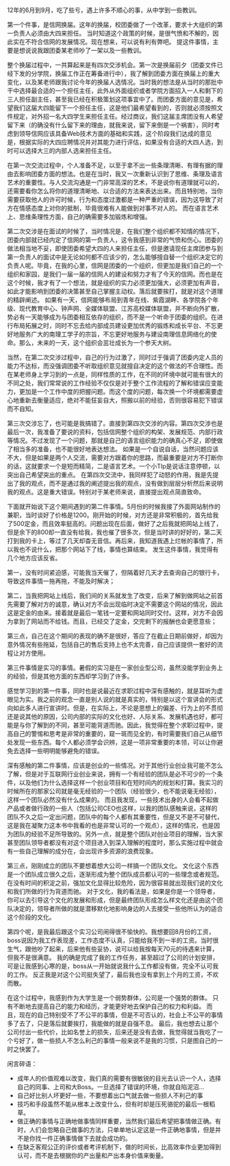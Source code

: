 12年的6月到9月，吃了些亏，遇上许多不顺心的事，从中学到一些教训。

第一个件事，是信网换届。这年的换届，校团委做了一个改革，要求十大组织的第一负责人必须由大四来担任。
当时知道这个政策的时候，是很气愤和不解的，因此实在不符合信网的发展情况。现在想来，可以说有利有弊吧。
提这件事情，主要是想说说我跟团委某老师吵了一架以及一些教训。

整个换届过程中，一共算起来是有四次交涉机会。第一次是换届前夕（团委文件已经下发的分学院，换届工作正在筹备进行中），我了解到团委方面在换届上的重大变化，以及某老师跟我讨论今年的换届人选情况。当时我的想法是从当时的那批中干中选择最合适的一个担任主任，此外从外面组织或者学院方面招入一人和剩下的三人担任副主任，甚至我已经在积极策划这项事宜中了。而团委方面的意见是，希望我们这届大四能留下一个担任主任，这是他们最希望看到的，否则就必须按照文件规定，对外招一名大四学生来担任主任。经过商议，我们这届主席团没有人希望留下来（的确没有什么留下来的理由，就我来说，留下来倒是一个祸害），同时考虑到领导信网应该具备Web技术方面的基础和实践，这个阶段我们达成的意见是，根据实际的大四应聘情况并对其能力进行评估，如果没有合适的大四人选，到时可以选择大三的内部人选来担任主任。

在第一次交流过程中，个人准备不足，以至于拿不出一些条理清晰、有理有据的理由去影响团委方面的想法。也是在当时，我又一次重新认识到了思维、条理及语言艺术的重要性。与人交流沟通是一门非常高深的艺术，不是说你有道理就可以的，还需要看你怎么将你的道理清晰地、以合适的方法来表达出来。而且特别地，当你需要获取他人的许可时候，行为和态度过激都是一种严重的错误，因为这导致了对方在情感态度上对你的抵制，毕竟很难有人能做到对事不对人的。 而在语言艺术上、思维条理性方面，自己的确需要多加锻炼和增强。

第二次交涉是在面试的时候了，当时情况是，在我们整个组织都不知情的情况下，团委内部就已经内定了信网的第一负责人，这令我感到非常的气愤和伤心。团委的做法相当地不妥，即使团委希望大四的人来担任主任，但是邀请现任主席团参与到第一负责人的面试中是无论如何都不应该少的，怎么能够擅自替一个组织决定它的负责人呢。毕竟，在我的心里，信网是团委的一个组织，但更加是我们自己的一个组织和家园，是我们一届一届的信网人的建设和努力才有了今天的信网。而也是在这个时候，我才有了一个想法，就是组织的实力必须更加强大，必须更加有声音，如此才能影响到团委的决策甚至自己掌握主动权。落后就要挨打，就是对这个道理的精辟阐述。 如果有一天，信网能够布局到青年在线、紫霞湖畔、各学院各个年级、现代教育中心、钟声网、全媒体联盟、江苏高校媒体联盟，并不断向外扩散，势必有一天能够成为与团委相互依存的组织，而不是一个听命于团委的组织。在进行布局拓展之时，同时不忘去给内部成员建设更加优秀的锻炼和成长平台、不忘更好地服务广大的南理工学子的宗旨，不忘更好地服务与建设南理信息网络化的使命。那么，未来的一天，这个组织会茁壮成长为一个参天大树。

当然，在第二次交涉过程中，自己的行为过激了，同时过于强调了团委内定人员的能力不达标，而没强调团委不听取组织意见就擅自决定的这个做法的不合理性。而在某老师身上学习到的一点是，同样性质的工作，在不同的环境中就可能有很大的不同之处，我们常常说的工作经验不仅仅是对于整个工作流程的了解和错误应变能力，更加是一个工作中度的把握问题。而这个度的问题，每次换一个坏境都需要虚心地重新去衡量适应，绝对不能狂妄自大，照搬以前的经验，否则很容易犯下错误而不自知。

第三次交涉忘了，也可能是我搞错了。直接到第四次交涉的内容。第四次交涉也是最后一次，我准备了要说的资料，包括信网整个组织的构架、发展规范、内部行政等情况。不过发现了一个问题，那就是自己的语言组织能力的确真心不足，即使做了相当多的准备，也不能很好地表达想法。 如果是一个自说自话，当然问题应该不大，但是如果是两个人交流，需要对方跟着你的思路，而最重要是对方不打断你的话，这就要求一个是短而精简，二是语言艺术。一个小TIp是说话注意停顿，以突出自己希望突出的重点。 在第四次交流中，我同样犯了动怒的作用，我是先提出了我的观点，而不是通过我的阐述提出我的观点，没有做到层层分析然后来说明我的观点。这是重大错误。特别对于某老师来说，直接提出观点简直致命。

下面就开始说下这个期间遇到的第二件事情。5月份的时候我接了外面网站制作的兼职，当时谈好了价格是1200。刚开始的时候，对方还是非常积极的，首先给我了500定金，而且效率挺高的。问题出现在后面，做好了之后我就把网站上线了，但是余下的800却一直没有给我，我也催了很多次，但是当时讲的好好的，第二天打到我的卡上，等过了几天却杳无音信。再后来，我知道我遇上烂帐的事情了，所以我也不说什么，把那个网站下了线，事情也算结束。
发生这件事情，我觉得有几个地方应该反省。

第一，没有时间紧迫感，可能我当天催了，但隔着好几天才去查询自己的银行卡，导致这件事情一拖再拖，不能及时解决；

第二，当我把网站上线后，我们间的关系就发生了改变，后来了解到做网站之前首先需要了解对方的诚意，确认对方不会出现临时决定不需要这个网站的情况，因此这是定金的由来。接着就是最后一笔钱一定要和网站同时交付。这样，对方不会因为拿到了网站而不给钱。而且，已经交了定金，交完剩下的报酬也会更愿意些；

第三点，自己在这个期间的表现的确不是很好，答应了在截止日期前做好，却因为意外情况有些拖延，包括自己的售后支持上也不太完善，自己应该提供一套好的流程让对方使用。


第三件事情是实习的事情。暑假的实习是在一家创业型公司，虽然没能学到业务上的经验，但是其他方面的东西却学习到了许多。

感觉学习到的第一件事，同时也是说最近在求职过程中深有感触的，就是耳听为虚眼见为实。我之前的观念一直是别人说的就是真实的，特别是以这个宣讲会的形式向如此多人进行宣讲时。但是，在实际上，不论是思想上的偏差、行为上的不贯彻还是说其他的原因，公司内部的实际的文化也好、人际关系、发展机遇也好，都可能是与你了解到的不同，甚至可能背道而驰。因此，我觉得在整个求职过程中，提高自己的警惕和思考是非常的重要的，窥一斑而见全豹，有时需要我们自己从细节处发现一些东西。每个人都必须学会识辨，这是一项非常重要的本领，可以让你避免去选择一些明明能够避免的错误。

深有感触的第二件事情，应该是创业的一些情况。对于其他行业创业我可能不怎么了解，但是对于互联网行业创业来说，拥有一个有经验的团队是必不可少的一个条件，以及他们为什么选择这样一个创业项目和在短时间内的规划和打算。我实习的时候所在的那家公司就是毫无经验的一个团队（经验很少，也不能说毫无经验），这样一个团队必然没有什么成果的。  而且我发现，一些技术出身的人会看不起做产品或者做行政的一些人（包括公司CEO也这样，以我的团队感触来说，这样的团队不久之后一定出问题，团队中的每个人都有其重要性，但是又不是不可替代，这是我在凝聚力这本书中我看的也是非常认可的一个观点），这样的情况，也是因为团队的经验不足所导致的。另外一点，就是整个团队对创业项目的理解，当大家甚至团队领导者都没有对这个项目进入到深入理解的程度时，那么实施过程中就会有一些自己理解的成分在，会出现许多资源的浪费现象。

第三点，刚刚成立的团队不要想着想大公司一样搞一个团队文化。 文化这个东西是一个团队成立很久之后，逐渐形成为整个团队成员都认可的一些理念或者规范。 在没有时间的积淀之前，强加文化显得比较危险，因为很容易就出现我们说的文化和我们所做的行为背道而驰。 对于文化，我的看法是，如果是你是一个领导者，你可以去引导这个文化的发展和形成，但是最终团队形成怎么样文化还是由这个团队决定的，领导者所做的就是潜移默化地影响身边的人去接受一些他所认为的适合这个阶段的文化。

第四个呢，是我最后跟这个实习公司闹得很不愉快的。我想要回8月份的工资，boss说因为我工作表现差，工作态度不认真，只能给我不到一半的工资。当时很生气，跟他吵了起来，后来他有些妥协，说可以给我按每天70元的待遇来计算，但我不是很满意。 我的确是完成了我的工作任务，甚至超过了公司的计划安排，可是让我感到心寒的是，boss从一开始就说我什么工作都没有做，完全不认可我的工作。 反正我是对这个公司挺失望了，最后我也没有拿到上个月的工资，不欢而散。

在这个过程中，我感到作为大学生是一个弱势群体，公司是一个强势的群体。 只有不断地去提高自己的能力和经历，才能更好地去保护自己的权力和利益。 而且，现在的自己特别受不了不公平的事情，但是不可否认的，社会上不公平的事情多了去了，只是落后就要挨打，我能做的就是自强不息。           最后，我也想去让那个公司付出一些代价，比如名誉上的损失，后来还是没有去做，我觉得就当我吃了一个亏好了，做一些损人不怎么利己的事情一般来说不是我的习惯，只是图自己的一时之快罢了。

闲言碎语：

- 成年人的价值观难以改变，我们真的需要有很敏锐的目光去认识一个人，选择自己的同事、上司和大Boss。一旦选择了错误的环境，你就自陷泥沼...
- 自己好比别人坏更好一些，不要想着出口气就去做一些损人不利己的事
- 技巧和手段虽然不能从根本上改变什么，但有时却是压死骆驼的最后一根稻草。
- 做正确的事情与正确地做事情同样重要，当然我们最后希望把事情做正确。有时，人们会忽略自己做事的方法，只单单地认定这是一件正确地事情，但是并不是你找一件正确事情做下去就会成功的。
- 在缺乏客观公正的评价或者考评机制下，做的时间长，比高效率作业更加得到认可，而不是去根据你的产出量和产出本身价值来衡量。